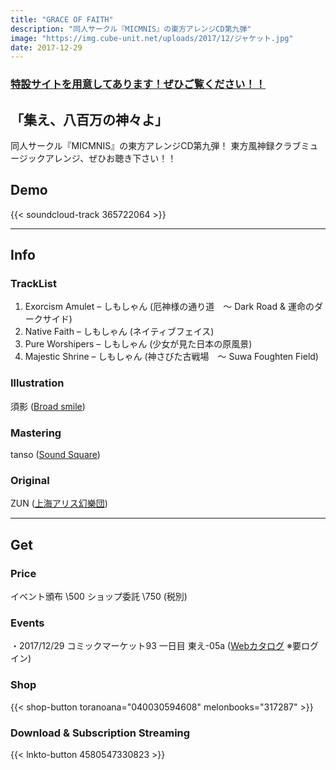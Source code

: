 ```yaml
---
title: "GRACE OF FAITH"
description: "同人サークル『MICMNIS』の東方アレンジCD第九弾"
image: "https://img.cube-unit.net/uploads/2017/12/ジャケット.jpg"
date: 2017-12-29
---
```


### [特設サイトを用意してあります！ぜひご覧ください！！](https://grace-of-faith.tumblr.com/)

## 「集え、八百万の神々よ」

同人サークル『MICMNIS』の東方アレンジCD第九弾！
東方風神録クラブミュージックアレンジ、ぜひお聴き下さい！！

## Demo

{{< soundcloud-track 365722064 >}}

---

## Info

### TrackList

01. Exorcism Amulet – しもしゃん (厄神様の通り道　～ Dark Road & 運命のダークサイド)
02. Native Faith – しもしゃん (ネイティブフェイス)
03. Pure Worshipers – しもしゃん (少女が見た日本の原風景)
04. Majestic Shrine – しもしゃん (神さびた古戦場　～ Suwa Foughten Field)

### Illustration

須影 ([Broad smile](http://pleasantlycreate.blog133.fc2.com))

### Mastering

tanso ([Sound Square](http://sosq.jp/))

### Original

ZUN ([上海アリス幻樂団](http://www16.big.or.jp/~zun/))

---

## Get

### Price

イベント頒布 \500
ショップ委託 \750 (税別)

### Events

・2017/12/29 コミックマーケット93 一日目 東え-05a ([Webカタログ](https://webcatalog.circle.ms/Circle/13615874) ※要ログイン)

### Shop

{{< shop-button toranoana="040030594608" melonbooks="317287" >}}

### Download & Subscription Streaming

{{< lnkto-button 4580547330823 >}}
